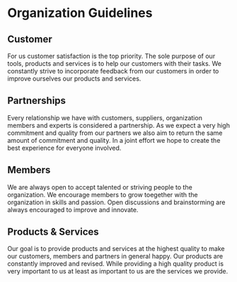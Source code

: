 # Organization Guidelines

## Customer

For us customer satisfaction is the top priority. The sole purpose of our tools, products and services is to help our customers with their tasks. We constantly strive to incorporate feedback from our customers in order to improve ourselves our products and services.

## Partnerships

Every relationship we have with customers, suppliers, organization members and experts is considered a partnership. As we expect a very high commitment and quality from our partners we also aim to return the same amount of commitment and quality. In a joint effort we hope to create the best experience for everyone involved.

## Members

We are always open to accept talented or striving people to the organization. We encourage members to grow toegether with the organization in skills and passion. Open discussions and brainstorming are always encouraged to improve and innovate. 

## Products & Services

Our goal is to provide products and services at the highest quality to make our customers, members and partners in general happy. Our products are constantly improved and revised. While providing a high quality product is very important to us at least as important to us are the services we provide.
